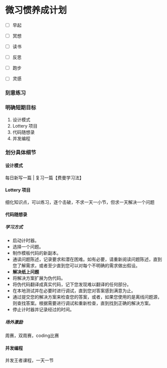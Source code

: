# 微习惯养成计划

- [ ] 早起
- [ ] 冥想
- [ ] 读书
- [ ] 反思
- [ ] 跑步
- [ ] 灵感



### 刻意练习

### 明确短期目标

1. 设计模式
2. Lottery 项目
3. 代码随想录
4. 并发编程

### 划分具体细节

#### 设计模式

每日新写一篇 | 复习一篇【费曼学习法】

#### Lottery 项目

细化知识点，可以练习，逐个击破，不求一天一小节，但求一天解决一个问题

#### 代码随想录

##### 学习方式

- 启动计时器。
- 选择一个问题。
- 制作模板代码的新副本。
- 通读问题陈述，记录要求和潜在困难。如有必要，请重新阅读问题陈述，直到您了解需求，或者至少直到您可以对每个不明确的需求做出假设。
- **解决纸上问题**
- 将解决方案扩展为伪代码。
- 将伪代码翻译成真实代码，记下您发现难以翻译的任何部分。
- 在本地测试并在必要时进行调试，直到您对答案感到满意为止。
- 通过提交您的解决方案来检查您的答案，或者，如果您使用的是离线问题源，则查找答案。根据需要进行调试和重新检查，直到找到正确的解决方案。
- 停止计时器并记录经过的时间。

##### 场外激励

周赛，双周赛，coding比赛

#### 并发编程

并发王者课程，一天一节



